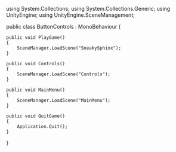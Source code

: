 using System.Collections;
using System.Collections.Generic;
using UnityEngine;
using UnityEngine.SceneManagement;

public class ButtonControls : MonoBehaviour
{

    public void PlayGame()
    {
        SceneManager.LoadScene("SneakySphinx");
    }

    public void Controls()
    {
        SceneManager.LoadScene("Controls");
    }

    public void MainMenu()
    {
        SceneManager.LoadScene("MainMenu");
    }

    public void QuitGame()
    {
        Application.Quit();
    }
}
